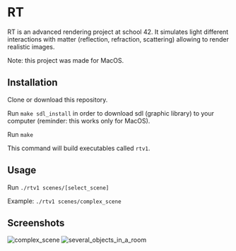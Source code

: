 # RT
RT is an advanced rendering project at school 42. It simulates light different interactions with matter (reflection, refraction, scattering) allowing to render realistic images.

Note: this project was made for MacOS.

## Installation
Clone or download this repository.

Run `make sdl_install` in order to download sdl (graphic library) to your computer (reminder: this works only for MacOS).

Run `make`

This command will build executables called `rtv1`.

## Usage
Run `./rtv1 scenes/[select_scene]`

Example: `./rtv1 scenes/complex_scene`

## Screenshots

![complex_scene](https://user-images.githubusercontent.com/45909746/81033673-15132b00-8e5a-11ea-9bf3-f3f67b160a9c.png)
![several_objects_in_a_room](https://user-images.githubusercontent.com/45909746/81033679-1fcdc000-8e5a-11ea-932b-80769ea5405f.png)
